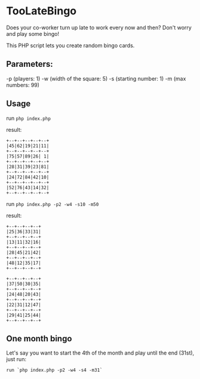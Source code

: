 # TooLateBingo
Does your co-worker turn up late to work every now and then? Don't worry and play some bingo!

This PHP script lets you create random bingo cards.

## Parameters:
 -p (players: 1)
 -w (width of the square: 5)
 -s (starting number: 1)
 -m (max numbers: 99)
 
## Usage
run `php index.php`

result:
```
+--+--+--+--+--+
|45|62|19|21|11|
+--+--+--+--+--+
|75|57|89|26| 1|
+--+--+--+--+--+
|28|31|39|23|81|
+--+--+--+--+--+
|24|72|84|42|10|
+--+--+--+--+--+
|52|76|43|14|32|
+--+--+--+--+--+
```

run `php index.php -p2 -w4 -s10 -m50`

result:
```
+--+--+--+--+
|25|36|33|31|
+--+--+--+--+
|13|11|32|16|
+--+--+--+--+
|28|45|21|42|
+--+--+--+--+
|48|12|35|17|
+--+--+--+--+

+--+--+--+--+
|37|50|30|35|
+--+--+--+--+
|24|48|20|43|
+--+--+--+--+
|22|31|12|47|
+--+--+--+--+
|29|41|25|44|
+--+--+--+--+
```

## One month bingo

Let's say you want to start the 4th of the month and play until the end (31st), just run:
```
run `php index.php -p2 -w4 -s4 -m31`
```
